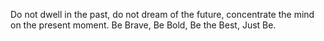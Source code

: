 Do not dwell in the past, do not dream of the future, concentrate the mind on the present moment.
Be Brave, Be Bold, Be the Best, Just Be.